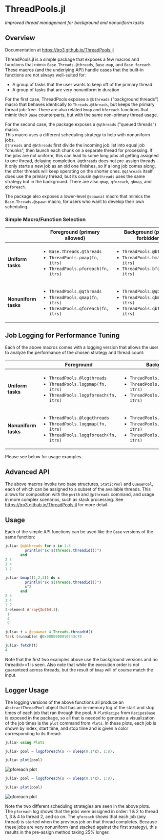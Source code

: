 # ThreadPools.jl

_Improved thread management for background and nonuniform tasks_

## Overview

Documentation at https://tro3.github.io/ThreadPools.jl

ThreadPools.jl is a simple package that exposes a few macros and functions
that mimic `Base.Threads.@threads`, `Base.map`, and `Base.foreach`. These 
macros (and the underlying API) handle cases that the built-in functions are 
not always well-suited for:

* A group of tasks that the user wants to keep off of the primary thread
* A group of tasks that are very nonuniform in duration

For the first case, ThreadPools exposes a `@bthreads` ("background threads") 
macro that behaves identically to `Threads.@threads`, but keeps the
primary thread job-free.  There are also related `bmap` and `bforeach`
functions that mimic their `Base` counterparts, but with the same non-primary 
thread usage.

For the second case, the package exposes a `@qthreads` ("queued threads") macro.  
This macro uses a different scheduling strategy to help with nonuniform jobs.  
`@threads` and `@bthreads` first divide the incoming job list into equal job 
"chunks", then launch each 
chunk on a separate thread for processing.  If the jobs are not uniform, this
can lead to some long jobs all getting assigned to one thread, delaying 
completion.  `@qthreads` does not pre-assign threads - it only starts a new 
job as an old one finishes, so if a long job comes along, the other threads 
will keep operating on the shorter ones.  `@qthreads` itself does use the 
primary thread, but its cousin `@qbthreads` uses the same strategy but in the background.
There are also `qmap`, `qforeach`, `qbmap`, and `qbforeach`.

The package also exposes a lower-level `@spawnat` macro that mimics the 
`Base.Threads.@spawn` macro, for users who want to develop their own scheduling.

### Simple Macro/Function Selection

|                      | Foreground (primary allowed) |  Background (primary forbidden) |
| -------------------- | ---------------------------- | ------------------------------- |
| **Uniform tasks**    | <ul><li>`Base.Threads.@threads`</li><li>`ThreadPools.pmap(fn, itrs)`</li><li>`ThreadPools.pforeach(fn, itrs)`</li></ul> | <ul><li>`ThreadPools.@bthreads`</li><li>`ThreadPools.bmap(fn, itrs)`</li><li>`ThreadPools.bforeach(fn, itrs)`</li></ul> |
| **Nonuniform tasks** | <ul><li>`ThreadPools.@qthreads`</li><li>`ThreadPools.qmap(fn, itrs)`</li><li>`ThreadPools.qforeach(fn, itrs)`</li></ul> | <ul><li>`ThreadPools.@qbthreads`</li><li>`ThreadPools.qbmap(fn, itrs)`</li><li>`ThreadPools.qbforeach(fn, itrs)`</li></ul> |


## Job Logging for Performance Tuning

Each of the above macros comes with a logging version that allows the user to 
analyze the performance of the chosen strategy and thread count:

|                      | Foreground  |  Background  |
| -------------------- | ----------- | ------------ |
| **Uniform tasks**    | <ul><li>`ThreadPools.@logthreads`</li><li>`ThreadPools.logpmap(fn, itrs)`</li><li>`ThreadPools.logpforeach(fn, itrs)`</li></ul> | <ul><li>`ThreadPools.@logbthreads`</li><li>`ThreadPools.logbmap(fn, itrs)`</li><li>`ThreadPools.logbforeach(fn, itrs)`</li></ul> |
| **Nonuniform tasks** | <ul><li>`ThreadPools.@logqthreads`</li><li>`ThreadPools.logqmap(fn, itrs)`</li><li>`ThreadPools.logqforeach(fn, itrs)`</li></ul> | <ul><li>`ThreadPools.@logqbthreads`</li><li>`ThreadPools.logqbmap(fn, itrs)`</li><li>`ThreadPools.logqbforeach(fn, itrs)`</li></ul> |

Please see below for usage examples.

## Advanced API

The above macros invoke two base structures, `StaticPool` and `QueuePool`, each of which can 
be assigned to a subset of the available threads.  This allows for composition with the
`pwith` and `@pthreads` command, and usage in more complex scenarios, such as stack
processing.  See  https://tro3.github.io/ThreadPools.jl for more detail.


## Usage

Each of the simple API functions can be used like the `Base` versions of the 
same function: 

```julia
julia> @qbthreads for x in 1:3
         println("$x $(Threads.threadid())")
       end
2 3
3 4
1 2

julia> bmap([1,2,3]) do x
         println("$x $(Threads.threadid())")
         x^2
       end
2 3
3 4
1 2
3-element Array{Int64,1}:
 1
 4
 9

julia> t = @spawnat 4 Threads.threadid()
Task (runnable) @0x0000000010743c70

julia> fetch(t)
4
```
Note that the first two examples above use the background versions and no 
threadid==1 is seen.  Also note that while the execution order is not 
guaranteed across threads, but the result of `bmap` will of course match 
the input. 

## Logger Usage

The logging versions of the above functions all produce an `AbstractThreadPool` 
object that has an in-memory log of the start and stop times of each job that 
ran through the pool.  A `PlotRecipe` from `RecipesBase` is exposed in the 
package, so all that is needed to generate a visualization of the job times is 
the `plot` command from `Plots`.  In these plots, each job is shown by index,
start time, and stop time and is given a color corresponding to its thread:

```julia
julia> using Plots

julia> pool = logpforeach(x -> sleep(0.1*x), 1:8);

julia> plot(pool)
```
![pforeach plot](https://github.com/tro3/ThreadPools.jl/blob/docs/docs/src/staticlog.png "Log result from bforeach")


```julia
julia> pool = logqforeach(x -> sleep(0.1*x), 1:8);

julia> plot(pool)
```
![qforeach plot](https://github.com/tro3/ThreadPools.jl/blob/docs/docs/src/qlog.png "Log result from qforeach")


Note the two different scheduling strategies are seen in the above plots. The 
`pforeach` log shows that the jobs were assigned in order: 1 & 2 to 
thread 1, 3 & 4 to thread 2, and so on.  The `qforeach` shows that each
job (any thread) is started when the previous job on that thread completes.
Because these jobs are very nonuniform (and stacked against the first
strategy), this results in the pre-assign method taking 25% longer.
